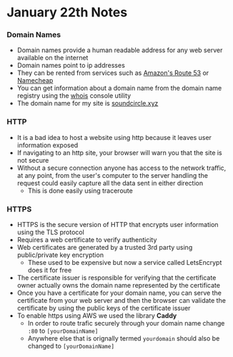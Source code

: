 # January 22th Notes

### Domain Names
+ Domain names provide a human readable address for any web server available on the internet
+ Domain names point to ip addresses
+ They can be rented from services such as [Amazon's Route 53](https://aws.amazon.com/route53/) or [Namecheap](https://www.namecheap.com/)
+ You can get information about a domain name from the domain name registry using the [whois](https://who.is/) console utility
+ The domain name for my site is [soundcircle.xyz](https://soundcircle.xyz)

### HTTP
+ It is a bad idea to host a website using http because it leaves user information exposed
+ If navigating to an http site, your browser will warn you that the site is not secure
+ Without a secure connection anyone has access to the network traffic, at any point, from the user's computer to the server handling the request could easily capture all the data sent in either direction
    + This is done easily using traceroute

### HTTPS
+ HTTPS is the secure version of HTTP that encrypts user information using the TLS protocol
+ Requires a web certificate to verify authenticity
+ Web certificates are generated by a trusted 3rd party using public/private key encryption
    + These used to be expensive but now a service called LetsEncrypt does it for free
+ The certificate issuer is responsible for verifying that the certificate owner actually owns the domain name represented by the certificate
+ Once you have a certificate for your domain name, you can serve the certificate from your web server and then the browser can validate the certificate by using the public keys of the certificate issuer
+ To enable https using AWS we used the library **Caddy**
    + In order to route trafic securely through your domain name change ```:80``` to ```[yourDomainName]```
    + Anywhere else that is orignally termed ```yourdomain``` should also be changed to ```[yourDomainName]```
